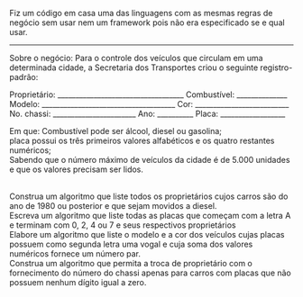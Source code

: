 Fiz um código em casa uma das linguagens com as mesmas regras de negócio sem usar nem um framework pois não era especificado se e qual usar.

------------------------------------------------------------------------------------

Sobre o negócio: Para o controle dos veículos que circulam em uma determinada cidade, a Secretaria dos Transportes criou o seguinte registro-padrão:

Proprietário: ___________________________________ Combustível: ______________<br />
Modelo: _____________________________________ Cor: __________________________<br />
No. chassi: _______________________ Ano: __________ Placa: __________________<br />

Em que: 
Combustível pode ser álcool, diesel ou gasolina; <br />
placa possui os três primeiros valores alfabéticos e os quatro restantes numéricos;<br />
Sabendo que o número máximo de veículos da cidade é de 5.000 unidades e que os valores precisam ser lidos.<br /><br />

Construa um algoritmo que liste todos os proprietários cujos carros são do ano de 1980 ou posterior e que sejam movidos a diesel.<br />
Escreva um algoritmo que liste todas as placas que começam com a letra A e terminam com 0, 2, 4 ou 7 e seus respectivos proprietários <br />
Elabore um algoritmo que liste o modelo e a cor dos veículos cujas placas possuem como segunda letra uma vogal e cuja soma dos valores numéricos fornece um número par.<br />
Construa um algoritmo que permita a troca de proprietário com o fornecimento do número do chassi apenas para carros com placas que não possuem nenhum dígito igual a zero.<br />
